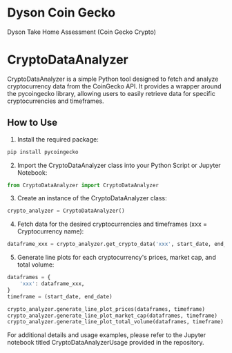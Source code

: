 # Dyson Coin Gecko
Dyson Take Home Assessment (Coin Gecko Crypto)
# CryptoDataAnalyzer

CryptoDataAnalyzer is a simple Python tool designed to fetch and analyze cryptocurrency data from the CoinGecko API. It provides a wrapper around the pycoingecko library, allowing users to easily retrieve data for specific cryptocurrencies and timeframes.

## How to Use

1. Install the required package:
```python
pip install pycoingecko
```
2. Import the CryptoDataAnalyzer class into your Python Script or Jupyter Notebook:

```python
from CryptoDataAnalyzer import CryptoDataAnalyzer
```
3. Create an instance of the CryptoDataAnalyzer class:
```python
crypto_analyzer = CryptoDataAnalyzer()
```
4. Fetch data for the desired cryptocurrencies and timeframes (xxx = Cryptocurrency name):
```python
dataframe_xxx = crypto_analyzer.get_crypto_data('xxx', start_date, end_date)
```
5. Generate line plots for each cryptocurrency's prices, market cap, and total volume:
```python
dataframes = {
    'xxx': dataframe_xxx,
}
timeframe = (start_date, end_date)

crypto_analyzer.generate_line_plot_prices(dataframes, timeframe)
crypto_analyzer.generate_line_plot_market_cap(dataframes, timeframe)
crypto_analyzer.generate_line_plot_total_volume(dataframes, timeframe)
```

For additional details and usage examples, please refer to the Jupyter notebook titled CryptoDataAnalyzerUsage provided in the repository.
